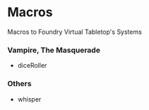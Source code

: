 # Macros
Macros to Foundry Virtual Tabletop's Systems

### Vampire, The Masquerade
* diceRoller

### Others
* whisper
